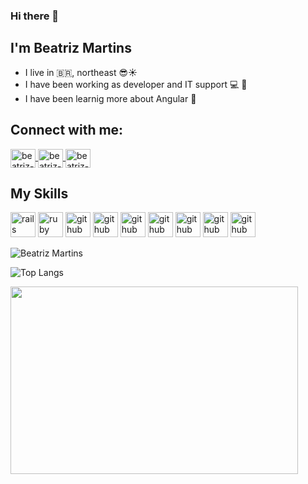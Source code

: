 ### Hi there 👋
## I'm Beatriz Martins
- I live in :brazil:, northeast :sunglasses::sunny:	
- I have been working as developer and IT support :computer: :dart:	
- I have been learnig more about Angular :purple_heart:	

## Connect with me:
<a href="https://www.linkedin.com/in/beatrizmartinsro/" target="_blank">
<img align="center" alt="beatriz-linkedin" height="30" width="40" src="https://cdn.jsdelivr.net/npm/simple-icons@3.0.1/icons/linkedin.svg" style="max-width:100%;">
</a>

<a href="https://www.instagram.com/biamartinsro/" target="_blank">
<img align="center" alt="beatriz-instagram" height="30" width="40" src="https://cdn.jsdelivr.net/npm/simple-icons@3.0.1/icons/instagram.svg" style="max-width:100%;">
</a>
<a href="https://twitter.com/biamartinsro" target="_blank">
<img align="center" alt="beatriz-twitter" height="30" width="40" src="https://cdn.jsdelivr.net/npm/simple-icons@3.0.1/icons/twitter.svg" style="max-width:100%;">
</a>


## My Skills
<img src="https://devicon.dev/devicon.git/icons/debian/debian-original-wordmark.svg" alt="rails" width="40" height="40" style="max-width:100%;"></img>
<img src="https://devicon.dev/devicon.git/icons/github/github-original.svg" alt="ruby" width="40" height="40" style="max-width:100%;"></img>
<img src="https://devicon.dev/devicon.git/icons/mysql/mysql-original-wordmark.svg" alt="github" width="40" height="40" style="max-width:100%;"></img>
<img src="https://devicon.dev/devicon.git/icons/java/java-original-wordmark.svg" alt="github" width="40" height="40" style="max-width:100%;"></img>
<img src="https://devicon.dev/devicon.git/icons/php/php-original.svg" alt="github" width="40" height="40" style="max-width:100%;"></img>
<img src="https://devicon.dev/devicon.git/icons/html5/html5-original.svg" alt="github" width="40" height="40" style="max-width:100%;"></img>
<img src="https://devicon.dev/devicon.git/icons/css3/css3-original.svg" alt="github" width="40" height="40" style="max-width:100%;"></img>
<img src="https://devicon.dev/devicon.git/icons/javascript/javascript-original.svg" alt="github" width="40" height="40" style="max-width:100%;"></img>
<img src="https://devicon.dev/devicon.git/icons/bootstrap/bootstrap-plain.svg" alt="github" width="40" height="40" style="max-width:100%;"></img>



![Beatriz Martins](https://github-readme-stats.vercel.app/api?username=biamartinsro&show_icons=true&theme=radical)

![Top Langs](https://github-readme-stats.vercel.app/api/top-langs/?username=biamartinsro&layout=radical)


<img width="460" height="300" src="https://media4.giphy.com/media/d2ZeMUDQSSsCP9FC/giphy.gif">

<!--
**biamartinsro/biamartinsro** is a ✨ _special_ ✨ repository because its `README.md` (this file) appears on your GitHub profile.

Here are some ideas to get you started:

- 🔭 I’m currently working on ...
- 🌱 I’m currently learning ...
- 👯 I’m looking to collaborate on ...
- 🤔 I’m looking for help with ...
- 💬 Ask me about ...
- 📫 How to reach me: ...
- 😄 Pronouns: ...
- ⚡ Fun fact: ...
-->
